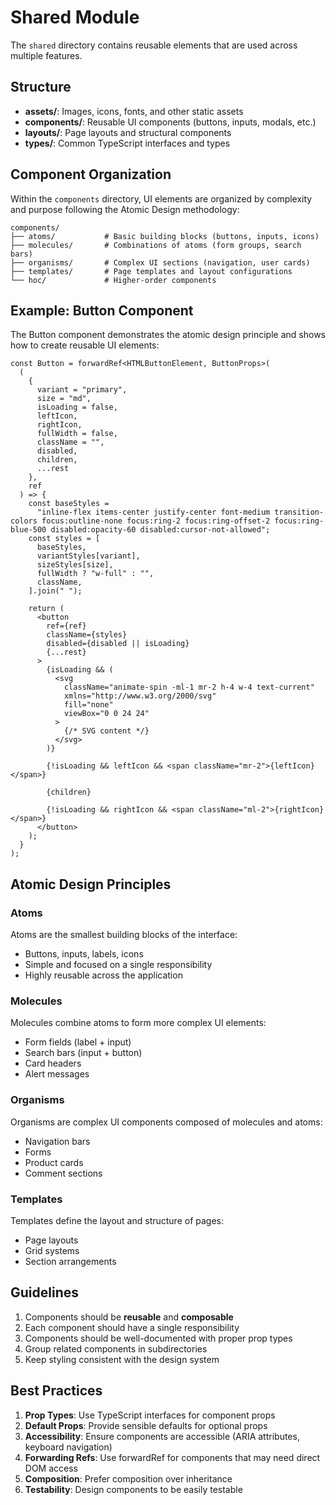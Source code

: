 # Shared Module

The `shared` directory contains reusable elements that are used across multiple features.

## Structure

- **assets/**: Images, icons, fonts, and other static assets
- **components/**: Reusable UI components (buttons, inputs, modals, etc.)
- **layouts/**: Page layouts and structural components
- **types/**: Common TypeScript interfaces and types

## Component Organization

Within the `components` directory, UI elements are organized by complexity and purpose following the Atomic Design methodology:

```
components/
├── atoms/           # Basic building blocks (buttons, inputs, icons)
├── molecules/       # Combinations of atoms (form groups, search bars)
├── organisms/       # Complex UI sections (navigation, user cards)
├── templates/       # Page templates and layout configurations
└── hoc/             # Higher-order components
```

## Example: Button Component

The Button component demonstrates the atomic design principle and shows how to create reusable UI elements:

```tsx
const Button = forwardRef<HTMLButtonElement, ButtonProps>(
  (
    {
      variant = "primary",
      size = "md",
      isLoading = false,
      leftIcon,
      rightIcon,
      fullWidth = false,
      className = "",
      disabled,
      children,
      ...rest
    },
    ref
  ) => {
    const baseStyles =
      "inline-flex items-center justify-center font-medium transition-colors focus:outline-none focus:ring-2 focus:ring-offset-2 focus:ring-blue-500 disabled:opacity-60 disabled:cursor-not-allowed";
    const styles = [
      baseStyles,
      variantStyles[variant],
      sizeStyles[size],
      fullWidth ? "w-full" : "",
      className,
    ].join(" ");

    return (
      <button
        ref={ref}
        className={styles}
        disabled={disabled || isLoading}
        {...rest}
      >
        {isLoading && (
          <svg
            className="animate-spin -ml-1 mr-2 h-4 w-4 text-current"
            xmlns="http://www.w3.org/2000/svg"
            fill="none"
            viewBox="0 0 24 24"
          >
            {/* SVG content */}
          </svg>
        )}

        {!isLoading && leftIcon && <span className="mr-2">{leftIcon}</span>}

        {children}

        {!isLoading && rightIcon && <span className="ml-2">{rightIcon}</span>}
      </button>
    );
  }
);
```

## Atomic Design Principles

### Atoms

Atoms are the smallest building blocks of the interface:
- Buttons, inputs, labels, icons
- Simple and focused on a single responsibility
- Highly reusable across the application

### Molecules

Molecules combine atoms to form more complex UI elements:
- Form fields (label + input)
- Search bars (input + button)
- Card headers
- Alert messages

### Organisms

Organisms are complex UI components composed of molecules and atoms:
- Navigation bars
- Forms
- Product cards
- Comment sections

### Templates

Templates define the layout and structure of pages:
- Page layouts
- Grid systems
- Section arrangements

## Guidelines

1. Components should be **reusable** and **composable**
2. Each component should have a single responsibility
3. Components should be well-documented with proper prop types
4. Group related components in subdirectories
5. Keep styling consistent with the design system

## Best Practices

1. **Prop Types**: Use TypeScript interfaces for component props
2. **Default Props**: Provide sensible defaults for optional props
3. **Accessibility**: Ensure components are accessible (ARIA attributes, keyboard navigation)
4. **Forwarding Refs**: Use forwardRef for components that may need direct DOM access
5. **Composition**: Prefer composition over inheritance
6. **Testability**: Design components to be easily testable 